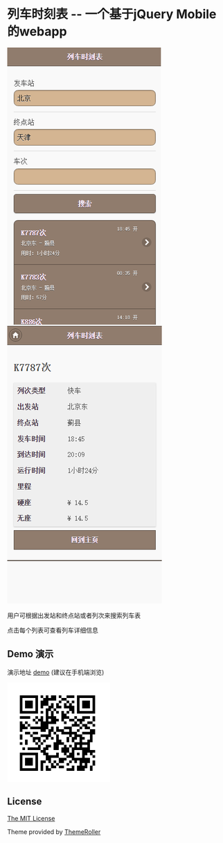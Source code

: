 # 列车时刻表 -- 一个基于jQuery Mobile的webapp

<img src="/screenshot/2.png" alt="sreenshot">
<img src="/screenshot/3.png" alt="sreenshot">

用户可根据出发站和终点站或者列次来搜索列车表

点击每个列表可查看列车详细信息


## Demo 演示 

演示地址 [demo](http://tianxuning.com/app/timetable/) (建议在手机端浏览)

<img src="/img/1.png" alt="sreenshot">


## License

[The MIT License](http://opensource.org/licenses/MIT)

Theme provided by [ThemeRoller](http://themeroller.jquerymobile.com/)
